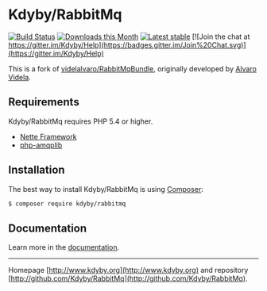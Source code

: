 Kdyby/RabbitMq
======

[![Build Status](https://travis-ci.org/Kdyby/RabbitMq.svg?branch=master)](https://travis-ci.org/Kdyby/RabbitMq)
[![Downloads this Month](https://img.shields.io/packagist/dm/kdyby/rabbitmq.svg)](https://packagist.org/packages/kdyby/rabbitmq)
[![Latest stable](https://img.shields.io/packagist/v/kdyby/rabbitmq.svg)](https://packagist.org/packages/kdyby/rabbitmq)
[![Join the chat at https://gitter.im/Kdyby/Help](https://badges.gitter.im/Join%20Chat.svg)](https://gitter.im/Kdyby/Help)

This is a fork of [videlalvaro/RabbitMqBundle](https://github.com/videlalvaro/RabbitMqBundle), originally developed by [Alvaro Videla](https://github.com/videlalvaro).


Requirements
------------

Kdyby/RabbitMq requires PHP 5.4 or higher.

- [Nette Framework](https://github.com/nette/nette)
- [php-amqplib](https://github.com/videlalvaro/php-amqplib)


Installation
------------

The best way to install Kdyby/RabbitMq is using  [Composer](http://getcomposer.org/):

```sh
$ composer require kdyby/rabbitmq
```


Documentation
------------

Learn more in the [documentation](https://github.com/Kdyby/RabbitMq/blob/master/docs/en/index.md).


-----

Homepage [http://www.kdyby.org](http://www.kdyby.org) and repository [http://github.com/Kdyby/RabbitMq](http://github.com/Kdyby/RabbitMq).
